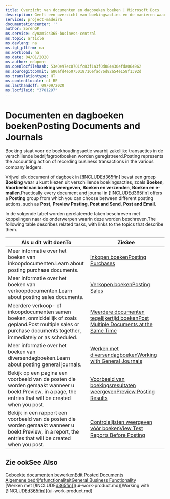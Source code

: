 ```yaml
---
title: Overzicht van documenten en dagboeken boeken | Microsoft Docs
description: Geeft een overzicht van boekingsacties en de manieren waarop u documenten en dagboeken kunt boeken.
services: project-madeira
documentationcenter: ''
author: SorenGP
ms.service: dynamics365-business-central
ms.topic: article
ms.devlang: na
ms.tgt_pltfrm: na
ms.workload: na
ms.date: 04/01/2020
ms.author: edupont
ms.openlocfilehash: 53e0e97ec0701fc83f1a3f0d084430efda064962
ms.sourcegitcommit: a80afd4e5075018716efad76d82a54e158f1392d
ms.translationtype: HT
ms.contentlocale: nl-BE
ms.lasthandoff: 09/09/2020
ms.locfileid: "3781297"
---
```

# <a name="posting-documents-and-journals"></a><span data-ttu-id="c1042-103">Documenten en dagboeken boeken</span><span class="sxs-lookup"><span data-stu-id="c1042-103">Posting Documents and Journals</span></span>
<span data-ttu-id="c1042-104">Boeking staat voor de boekhoudingsactie waarbij zakelijke transacties in de verschillende bedrijfsgrootboeken worden geregistreerd.</span><span class="sxs-lookup"><span data-stu-id="c1042-104">Posting represents the accounting action of recording business transactions in the various company ledgers.</span></span>

<span data-ttu-id="c1042-105">Vrijwel elk document of dagboek in [!INCLUDE[d365fin](includes/d365fin_md.md)] bevat een groep **Boeking** waar u kunt kiezen uit verschillende boekingsacties, zoals **Boeken**, **Voorbeeld van boeking weergeven**, **Boeken en verzenden**, **Boeken en e-mailen**.</span><span class="sxs-lookup"><span data-stu-id="c1042-105">Practically every document and journal in [!INCLUDE[d365fin](includes/d365fin_md.md)] offers a **Posting** group from which you can choose between different posting actions, such as **Post**, **Preview Posting**, **Post and Send**, **Post and Email**.</span></span>

<span data-ttu-id="c1042-106">In de volgende tabel worden gerelateerde taken beschreven met koppelingen naar de onderwerpen waarin deze worden beschreven.</span><span class="sxs-lookup"><span data-stu-id="c1042-106">The following table describes related tasks, with links to the topics that describe them.</span></span>

| <span data-ttu-id="c1042-107">Als u dit wilt doen</span><span class="sxs-lookup"><span data-stu-id="c1042-107">To</span></span> | <span data-ttu-id="c1042-108">Zie</span><span class="sxs-lookup"><span data-stu-id="c1042-108">See</span></span> |
| --- | --- |
| <span data-ttu-id="c1042-109">Meer informatie over het boeken van inkoopdocumenten.</span><span class="sxs-lookup"><span data-stu-id="c1042-109">Learn about posting purchase documents.</span></span> |[<span data-ttu-id="c1042-110">Inkopen boeken</span><span class="sxs-lookup"><span data-stu-id="c1042-110">Posting Purchases</span></span>](ui-post-purchases.md) |
| <span data-ttu-id="c1042-111">Meer informatie over het boeken van verkoopdocumenten.</span><span class="sxs-lookup"><span data-stu-id="c1042-111">Learn about posting sales documents.</span></span> |[<span data-ttu-id="c1042-112">Verkopen boeken</span><span class="sxs-lookup"><span data-stu-id="c1042-112">Posting Sales</span></span>](ui-post-sales.md) |
| <span data-ttu-id="c1042-113">Meerdere verkoop- of inkoopdocumenten samen boeken, onmiddellijk of zoals gepland.</span><span class="sxs-lookup"><span data-stu-id="c1042-113">Post multiple sales or purchase documents together, immediately or as scheduled.</span></span>|[<span data-ttu-id="c1042-114">Meerdere documenten tegelijkertijd boeken</span><span class="sxs-lookup"><span data-stu-id="c1042-114">Post Multiple Documents at the Same Time</span></span>](ui-batch-posting.md)|
| <span data-ttu-id="c1042-115">Meer informatie over het boeken van diversendagboeken.</span><span class="sxs-lookup"><span data-stu-id="c1042-115">Learn about posting general journals.</span></span> |[<span data-ttu-id="c1042-116">Werken met diversendagboeken</span><span class="sxs-lookup"><span data-stu-id="c1042-116">Working with General Journals</span></span>](ui-work-general-journals.md) |
| <span data-ttu-id="c1042-117">Bekijk op een pagina een voorbeeld van de posten die worden gemaakt wanneer u boekt.</span><span class="sxs-lookup"><span data-stu-id="c1042-117">Preview, in a page, the entries that will be created when you post.</span></span> |[<span data-ttu-id="c1042-118">Voorbeeld van boekingsresultaten weergeven</span><span class="sxs-lookup"><span data-stu-id="c1042-118">Preview Posting Results</span></span>](ui-how-preview-post-results.md) |
| <span data-ttu-id="c1042-119">Bekijk in een rapport een voorbeeld van de posten die worden gemaakt wanneer u boekt.</span><span class="sxs-lookup"><span data-stu-id="c1042-119">Preview, in a report, the entries that will be created when you post.</span></span> |[<span data-ttu-id="c1042-120">Controlelijsten weergeven vóór boeken</span><span class="sxs-lookup"><span data-stu-id="c1042-120">View Test Reports Before Posting</span></span>](ui-how-view-test-reports-posting.md) |

## <a name="see-also"></a><span data-ttu-id="c1042-121">Zie ook</span><span class="sxs-lookup"><span data-stu-id="c1042-121">See Also</span></span>
[<span data-ttu-id="c1042-122">Geboekte documenten bewerken</span><span class="sxs-lookup"><span data-stu-id="c1042-122">Edit Posted Documents</span></span>](across-edit-posted-document.md)  
[<span data-ttu-id="c1042-123">Algemene bedrijfsfunctionaliteit</span><span class="sxs-lookup"><span data-stu-id="c1042-123">General Business Functionality</span></span>](ui-across-business-areas.md)  
<span data-ttu-id="c1042-124">[Werken met [!INCLUDE[d365fin](includes/d365fin_md.md)]](ui-work-product.md)</span><span class="sxs-lookup"><span data-stu-id="c1042-124">[Working with [!INCLUDE[d365fin](includes/d365fin_md.md)]](ui-work-product.md)</span></span>
